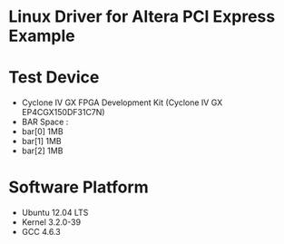
Linux Driver for Altera PCI Express Example
===========================================

Test Device
===========
* Cyclone IV GX FPGA Development Kit (Cyclone IV GX EP4CGX150DF31C7N)
* BAR Space :
* bar[0] 1MB
* bar[1] 1MB
* bar[2] 1MB

Software Platform
=================
* Ubuntu 12.04 LTS
* Kernel 3.2.0-39
* GCC 4.6.3

